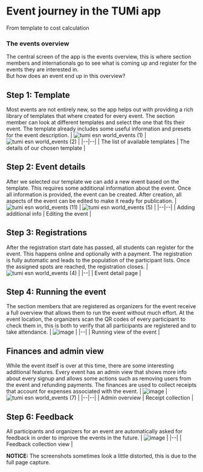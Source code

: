 # Event journey in the TUMi app

From template to cost calculation

### The events overview

The central screen of the app is the events overview, this is where section members and internationals go to see what is coming up and register for the events they are interested in.  
But how does an event end up in this overview?

## Step 1: Template

Most events are not entirely new, so the app helps out with providing a rich library of templates that where created for every event. The section member can look at different templates and select the one that fits their event. The template already includes some useful information and presets for the event description.
| ![tumi esn world_events (1)](https://user-images.githubusercontent.com/3612748/173582919-30c44470-0996-40b6-be51-805b08c61022.png) | ![tumi esn world_events (2)](https://user-images.githubusercontent.com/3612748/173582952-9779a603-fb8b-44ca-956d-964250374c31.png) |
|--|--|
| The list of available templates | The details of our chosen template |

## Step 2: Event details

After we selected our template we can add a new event based on the template. This requires some additional information about the event. Once all information is provided, the event can be created. After creation, all aspects of the event can be edited to make it ready for publication.
| ![tumi esn world_events (11)](https://user-images.githubusercontent.com/3612748/173583077-519820fd-b3d5-4138-a6c6-3e527e116183.png) | ![tumi esn world_events (5)](https://user-images.githubusercontent.com/3612748/173583133-5b137b11-e62a-4c96-90c3-65bcfc798f72.png) |
|--|--|
| Adding additional info | Editing the event |

## Step 3: Registrations

After the registration start date has passed, all students can register for the event. This happens online and optionally with a payment. The registration is fully automatic and leads to the population of the participant lists. Once the assigned spots are reached, the registration closes.
| ![tumi esn world_events (4)](https://user-images.githubusercontent.com/3612748/173583175-28f48b7e-2fec-45d1-993b-f0bd5f394043.png) |
|--|
| Event detail page |

## Step 4: Running the event

The section members that are registered as organizers for the event receive a full overview that allows them to run the event without much effort. At the event location, the organizers scan the QR codes of every participant to check them in, this is both to verify that all participants are registered and to take attendance.
| ![image](https://user-images.githubusercontent.com/3612748/173583257-f3b46a90-02d2-4585-a4a8-7154b0bde388.png) |
|--|
| Running view of the event |

## Finances and admin view

While the event itself is over at this time, there are some interesting additional features. Every event has an admin view that shows more info about every signup and allows some actions such as removing users from the event and refunding payments. The finances are used to collect receipts that account for expenses associated with the event.
| ![image](https://user-images.githubusercontent.com/3612748/173583311-5094b20b-f85e-485c-85ab-247161f45759.png) | ![tumi esn world_events (7)](https://user-images.githubusercontent.com/3612748/173583365-d0cad876-09fb-4bac-a48c-e5124333bf55.png) |
|--|--|
| Admin overview | Receipt collection |

## Step 6: Feedback

All participants and organizers for an event are automatically asked for feedback in order to improve the events in the future.
| ![image](https://user-images.githubusercontent.com/3612748/173583437-ab6bd52f-c5ea-41f7-822a-6cc40c45a2bb.png) |
|--|
| Feedback collection view |

**NOTICE:** The screenshots sometimes look a little distorted, this is due to the full page capture.
